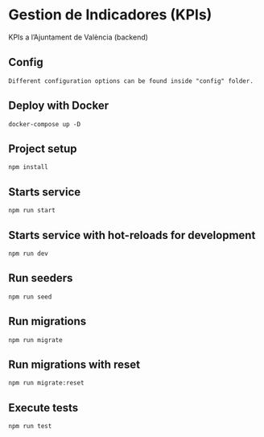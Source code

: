 # Gestion de Indicadores (KPIs)
KPIs a l’Ajuntament de València (backend)

## Config
```
Different configuration options can be found inside "config" folder.
```

## Deploy with Docker
```
docker-compose up -D
```

## Project setup
```
npm install
```

## Starts service
```
npm run start
```

## Starts service with hot-reloads for development
```
npm run dev
```

## Run seeders
```
npm run seed
```

## Run migrations
```
npm run migrate
```

## Run migrations with reset
```
npm run migrate:reset
```

## Execute tests
```
npm run test
```